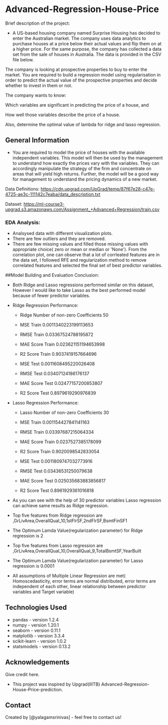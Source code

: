 <h1> Advanced-Regression-House-Price </h1> 
Brief description of the project:

- A US-based housing company named Surprise Housing has decided to enter the Australian market. The company uses data analytics to purchase houses at a price below their actual values and flip them on at a higher price. For the same purpose, the company has collected a data set from the sale of houses in Australia. 
The data is provided in the CSV file below.

The company is looking at prospective properties to buy to enter the market. You are required to build a regression model using regularisation in order to predict the actual value of the prospective properties and decide whether to invest in them or not.

The company wants to know:

Which variables are significant in predicting the price of a house, and

How well those variables describe the price of a house.

Also, determine the optimal value of lambda for ridge and lasso regression.


## General Information

- You are required to model the price of houses with the available independent variables. This model will then be used by the management to understand how exactly the prices vary with the variables. 
They can accordingly manipulate the strategy of the firm and concentrate on areas that will yield high returns. Further, the model will be a good way for management to understand the pricing dynamics of a new market.


Data Definitions: https://cdn.upgrad.com/UpGrad/temp/87f67e28-c47e-4725-ae3c-111142c7eaba/data_description.txt

Dataset: https://ml-course3-upgrad.s3.amazonaws.com/Assignment_+Advanced+Regression/train.csv

### EDA Analysis:
- Analsysed data with different visualization plots.
- There are few outliers and they are removed.
- There are few missing values and filled those missing values with appropriate choice( zero or mean or median or 'None').
 From the correlation plot, one can observe that a lot of corrleated features are in the data set, I followed RFE and regularization method to remove correlated features and selected the final set of best predictor variables.

##Model Building and Evaluation Conclusion:

- Both Ridge and Lasso regressions performed similar on this dataset, However I would like to take Lasso as the best performed model because of fewer predictor variables.

- Ridge Regression Performance:
  - Ridge Number of non-zero Coefficients 50
  - MSE Train 0.0011340223199113653
  - RMSE Train 0.03367524788195872
  - MAE Score Train 0.023621151194653998
  - R2 Score Train 0.9037419157664696 

  - MSE Test 0.0011608495220026408
  - RMSE Test 0.03407124186176137
  - MAE Score Test 0.02477157200853807
  - R2 Score Test 0.8979619290976839 

- Lasso Regression Performance:
  - Lasso Number of non-zero Coefficients 30
  - MSE Train 0.001154427841141163
  - RMSE Train 0.03397687215064334
  - MAE Score Train 0.0237527385178099
  - R2 Score Train 0.9020098542833054 

  - MSE Test 0.0011809747032773916
  - RMSE Test 0.03436531250079638
  - MAE Score Test 0.025035683883856817
  - R2 Score Test 0.8961929361016818 
 
- As you can see with the help of 30 predictor variables Lasso regression can achieve same results as Ridge regression.

- Top five features from Ridge regression are ,GrLivArea,OverallQual_10,1stFlrSF,2ndFlrSF,BsmtFinSF1
- The Optimum Lamda Value(regularization parameter) for Ridge regression is 2

- Top five features from Lasso regression are ,GrLivArea,OverallQual_10,OverallQual_9,TotalBsmtSF,YearBuilt
- The Optimum Lamda Value(regularization parameter) for Lasso regression is 0.0001

- All assumptions of Multiple Linear Regression are met( Homoscedasticity, error terms are normal distributed, error terms are independent of each other, linear relationship between predictor variables and Target variable)

## Technologies Used
- pandas - version 1.2.4
- numpy - version 1.20.1
- seaborn - version 0.11.1
- matplotlib - version 3.3.4
- scikit-learn - version 1.0.2
- statsmodels - version 0.13.2

## Acknowledgements
Give credit here.
- This project was inspired by Upgrad(IIITB) Advanced-Regression-House-Price-prediction.

## Contact
Created by [@yalagamsrinivas] - feel free to contact us!

